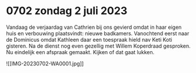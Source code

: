# 0702 zondag 2 juli 2023

Vandaag de verjaardag van Cathrien bij ons gevierd omdat in haar eigen huis en verbouwing plaatsvindt: nieuwe badkamers. Vanochtend eerst naar de Dominicus omdat Kathleen daar een toespraak hield nav Keti Koti gisteren. 
Na de dienst nog even gezellig met Willem Koperdraad gesproken. Nu eindelijk een afspraak gemaakt. Kijken of dat gaat lukken.

![[IMG-20230702-WA0001.jpg]]